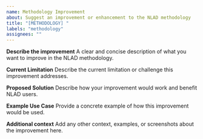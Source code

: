 ```yaml
---
name: Methodology Improvement
about: Suggest an improvement or enhancement to the NLAD methodology
title: "[METHODOLOGY] "
labels: "methodology"
assignees: ""
---
```


**Describe the improvement**
A clear and concise description of what you want to improve in the NLAD methodology.

**Current Limitation**
Describe the current limitation or challenge this improvement addresses.

**Proposed Solution**
Describe how your improvement would work and benefit NLAD users.

**Example Use Case**
Provide a concrete example of how this improvement would be used.

**Additional context**
Add any other context, examples, or screenshots about the improvement here.
